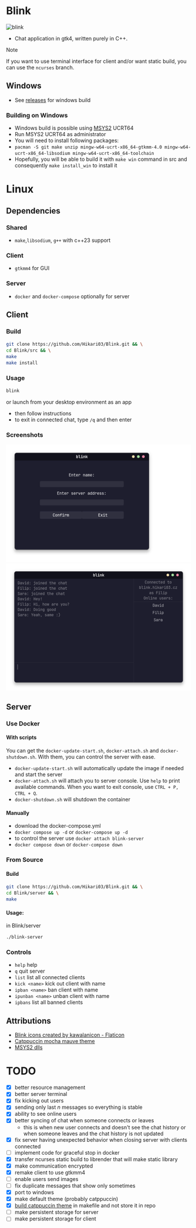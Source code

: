 # Blink
![blink](https://github.com/user-attachments/assets/73e27751-fdb7-43b8-8220-f0679d4ca289)

- Chat application in gtk4, written purely in C++.

> [!Note]
> If you want to use terminal interface for client and/or want static build, you can use the `ncurses` branch.
## Windows
- See [releases](https://github.com/Hikari03/Blink/releases/latest) for windows build

### Building on Windows
- Windows build is possible using [MSYS2](https://www.msys2.org/) UCRT64
- Run MSYS2 UCRT64 as administrator
- You will need to install following packages:
- `pacman -S git make unzip mingw-w64-ucrt-x86_64-gtkmm-4.0 mingw-w64-ucrt-x86_64-libsodium mingw-w64-ucrt-x86_64-toolchain`
- Hopefully, you will be able to build it with `make win` command in src and consequently `make install_win` to install it

# Linux
## Dependencies
### Shared
- `make`,`libsodium`, `g++` with c++23 support
### Client
- `gtkmm4` for GUI
### Server
- `docker` and `docker-compose` optionally for server

## Client
### Build
``` bash
git clone https://github.com/Hikari03/Blink.git && \
cd Blink/src && \
make
make install
```

### Usage
``` bash
blink
```
or launch from your desktop environment as an app

- then follow instructions
- to exit in connected chat, type `/q` and then enter

### Screenshots

![intro.png](src/assets/intro_screenshot.png)
![chat.png](src/assets/chat_screenshot.png)

## Server
### Use Docker
#### With scripts
You can get the `docker-update-start.sh`, `docker-attach.sh` and `docker-shutdown.sh`.
With them, you can control the server with ease.
- `docker-update-start.sh` will automatically update the image if needed and start the server
- `docker-attach.sh` will attach you to server console. Use `help` to print available commands. When you want to exit console, use `CTRL + P, CTRL + Q`.
- `docker-shutdown.sh` will shutdown the container

#### Manually
- download the docker-compose.yml
- `docker compose up -d` or `docker-compose up -d`
- to control the server use `docker attach blink-server`
- `docker compose down` or `docker-compose down`

### From Source
#### Build
``` bash
git clone https://github.com/Hikari03/Blink.git && \
cd Blink/server && \
make
```
#### Usage: 
in Blink/server
``` bash
./blink-server
```

### Controls
- `help` help
- `q` quit server
- `list` list all connected clients
- `kick <name>` kick out client with name
- `ipban <name>` ban client with name
- `ipunban <name>` unban client with name
- `ipbans` list all banned clients

## Attributions
- <a href="https://www.flaticon.com/free-icons/blink" title="blink icons">Blink icons created by kawalanicon - Flaticon</a>
- <a href="https://github.com/catppuccin/gtk" title="catppuccin theme">Catppuccin mocha mauve theme</a>
- <a href="https://www.msys2.org/" title="MSYS2 dlls">MSYS2 dlls</a>

# TODO

- [x] better resource management
- [x] better server terminal
- [x] fix kicking out users
- [x] sending only last *n* messages so everything is stable
- [x] ability to see online users
- [x] better syncing of chat when someone connects or leaves
  - this is when new user connects and doesn't see the chat history
    or when someone leaves and the chat history is not updated
- [x] fix server having unexpected behavior when closing server with clients connected
- [ ] implement code for graceful stop in docker 
- [x] transfer ncurses static build to librender that will make static library
- [x] make communication encrypted
- [x] remake client to use gtkmm4
- [ ] enable users send images
- [ ] fix duplicate messages that show only sometimes
- [x] port to windows
- [x] make default theme (probably catppuccin)
- [x] [build catppuccin theme](https://github.com/catppuccin/gtk/blob/main/docs/USAGE.md) in makefile and not store it in repo
- [ ] make persistent storage for server
- [ ] make persistent storage for client
